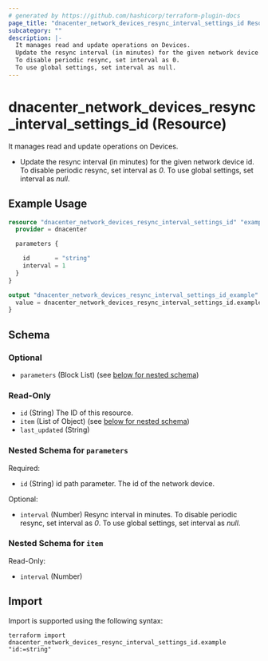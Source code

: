 ```yaml
---
# generated by https://github.com/hashicorp/terraform-plugin-docs
page_title: "dnacenter_network_devices_resync_interval_settings_id Resource - terraform-provider-dnacenter"
subcategory: ""
description: |-
  It manages read and update operations on Devices.
  Update the resync interval (in minutes) for the given network device id.
  To disable periodic resync, set interval as 0.
  To use global settings, set interval as null.
---
```


# dnacenter_network_devices_resync_interval_settings_id (Resource)

It manages read and update operations on Devices.

- Update the resync interval (in minutes) for the given network device id.
To disable periodic resync, set interval as *0*.
To use global settings, set interval as *null*.

## Example Usage

```terraform
resource "dnacenter_network_devices_resync_interval_settings_id" "example" {
  provider = dnacenter

  parameters {

    id       = "string"
    interval = 1
  }
}

output "dnacenter_network_devices_resync_interval_settings_id_example" {
  value = dnacenter_network_devices_resync_interval_settings_id.example
}
```

<!-- schema generated by tfplugindocs -->
## Schema

### Optional

- `parameters` (Block List) (see [below for nested schema](#nestedblock--parameters))

### Read-Only

- `id` (String) The ID of this resource.
- `item` (List of Object) (see [below for nested schema](#nestedatt--item))
- `last_updated` (String)

<a id="nestedblock--parameters"></a>
### Nested Schema for `parameters`

Required:

- `id` (String) id path parameter. The id of the network device.

Optional:

- `interval` (Number) Resync interval in minutes. To disable periodic resync, set interval as *0*. To use global settings, set interval as *null*.


<a id="nestedatt--item"></a>
### Nested Schema for `item`

Read-Only:

- `interval` (Number)

## Import

Import is supported using the following syntax:

```shell
terraform import dnacenter_network_devices_resync_interval_settings_id.example "id:=string"
```
